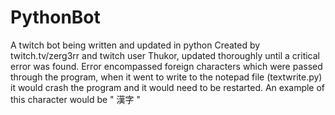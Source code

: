 # PythonBot
A twitch bot being written and updated in python 
Created by twitch.tv/zerg3rr and twitch user Thukor, updated thoroughly until a critical error was found.
Error encompassed foreign characters which were passed through the program, when it went to write to the notepad file (textwrite.py) it would crash the program and it would need to be restarted.
An example of this character would be " 漢字 "
